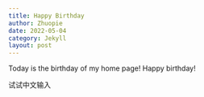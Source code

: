 ```yaml
---
title: Happy Birthday
author: Zhuopie
date: 2022-05-04
category: Jekyll
layout: post
---
```


Today is the birthday of my home page! Happy birthday!

试试中文输入